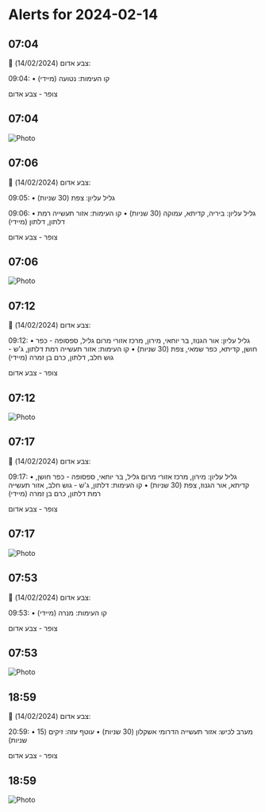 # Alerts for 2024-02-14

## 07:04

🔴 צבע אדום (14/02/2024):

09:04:
• קו העימות: נטועה (מיידי)

צופר - צבע אדום

## 07:04

![Photo](images/19396.jpg)

## 07:06

🔴 צבע אדום (14/02/2024):

09:05:
• גליל עליון: צפת (30 שניות)

09:06:
• גליל עליון: ביריה, קדיתא, עמוקה (30 שניות)
• קו העימות: אזור תעשייה רמת דלתון, דלתון (מיידי)

צופר - צבע אדום

## 07:06

![Photo](images/19402.jpg)

## 07:12

🔴 צבע אדום (14/02/2024):

09:12:
• גליל עליון: אור הגנוז, בר יוחאי, מירון, מרכז אזורי מרום גליל, ספסופה - כפר חושן, קדיתא, כפר שמאי, צפת (30 שניות)
• קו העימות: אזור תעשייה רמת דלתון, ג'ש - גוש חלב, דלתון, כרם בן זמרה (מיידי)

צופר - צבע אדום

## 07:12

![Photo](images/19408.jpg)

## 07:17

🔴 צבע אדום (14/02/2024):

09:17:
• גליל עליון: מירון, מרכז אזורי מרום גליל, בר יוחאי, ספסופה - כפר חושן, קדיתא, אור הגנוז, צפת (30 שניות)
• קו העימות: דלתון, ג'ש - גוש חלב, אזור תעשייה רמת דלתון, כרם בן זמרה (מיידי)

צופר - צבע אדום

## 07:17

![Photo](images/19412.jpg)

## 07:53

🔴 צבע אדום (14/02/2024):

09:53:
• קו העימות: מנרה (מיידי)

צופר - צבע אדום

## 07:53

![Photo](images/19414.jpg)

## 18:59

🔴 צבע אדום (14/02/2024):

20:59:
• מערב לכיש: אזור תעשייה הדרומי אשקלון (30 שניות)
• עוטף עזה: זיקים (15 שניות)

צופר - צבע אדום

## 18:59

![Photo](images/19418.jpg)

